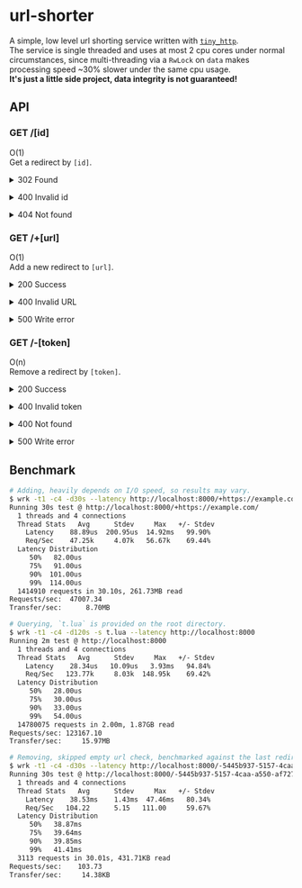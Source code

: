 # url-shorter

A simple, low level url shorting service written with [`tiny_http`](https://github.com/tiny-http/tiny-http).\
The service is single threaded and uses at most 2 cpu cores under normal circumstances,
since multi-threading via a `RwLock` on `data` makes processing speed ~30% slower under the same cpu usage.\
**It's just a little side project, data integrity is not guaranteed!**

## API

### GET /\[id\]

O(1)\
Get a redirect by `[id]`.

<details>
<summary>302 Found</summary><br>

If the id is valid and the redirect exists,\
the server will respond as follows:

```http
HTTP/1.1 302 Found
Location: https://example.com/
Content-Length: 0

```

<br></details>

<details>
<summary>400 Invalid id</summary><br>

When passing an id with `[^0-9a-zA-Z]` in it, or the id decoded is larger than <code>2<sup>64</sup> − 1</code>,\
the server will respond as follows:

```http
HTTP/1.1 400 Bad Request
Content-Type: text/plain; charset=utf-8
Content-Length: 10

invalid-id
```

<br></details>

<details>
<summary>404 Not found</summary><br>

When passing an id that doesn't yet have a corresponding redirect or it has been deleted,\
the server will respond as follows:

```http
HTTP/1.1 404 Not Found
Content-Type: text/plain; charset=utf-8
Content-Length: 9

not-found
```

<br></details>

### GET /+\[url\]

O(1)\
Add a new redirect to `[url]`.

<details>
<summary>200 Success</summary><br>

If the provided url is valid,\
the server will respond as follows:

```http
HTTP/1.1 200 OK
Content-Type: application/json
Content-Length: 60

{"id":"yc5c","token":"ee7d345c-d526-4b4e-96fb-ec770197335d"}
```

Where `id` is the id used to access the redirect, and `token` is the token used to remove the redirect.

Note: Every successful request will cause a file write.

<br></details>

<details>
<summary>400 Invalid URL</summary><br>

If the URL can't be parsed by `Url::parse`,\
the server will respond as follows:

```http
HTTP/1.1 400 Bad Request
Content-Type: text/plain; charset=utf-8
Content-Length: 22

invalid-url:empty-host
```

Where the reason behind the colon is one of the following:

- `empty-host`
- `idna-error`
- `invalid-port`
- `invalid-ipv4`
- `invalid-ipv6`
- `invalid-domain`
- `relative-url-without-base`
- `relative-url-with-cannot-be-a-base-base`
- `set-host-on-cannot-be-a-base-url`
- `overflow`
- `unknown`

<br></details>

<details>
<summary>500 Write error</summary><br>

If the server fails to write the redirect to `data.txt`,\
the server will respond as follows:

```http
HTTP/1.1 500 Internal Server Error
Content-Type: text/plain; charset=utf-8
Content-Length: 11

write-error
```

<br></details>

### GET /-\[token\]

O(n)\
Remove a redirect by `[token]`.

<details>
<summary>200 Success</summary><br>

If the token is a valid UUID and the redirect exists,\
the server will respond as follows:

```http
HTTP/1.1 200 OK
Content-Type: text/plain; charset=utf-8
Content-Length: 20

https://example.com/
```

Where the response body is the url of the redirect.

Note: Every successful request will cause a file write to `prm.txt`, and a entire file rewrite to `data.txt` upon restart.

<br></details>

<details>
<summary>400 Invalid token</summary><br>

If the token is not a valid UUID,\
the server will respond as follows:

```http
HTTP/1.1 400 Bad Request
Content-Type: text/plain; charset=utf-8
Content-Length: 13

invalid-token
```

<br></details>

<details>
<summary>400 Not found</summary><br>

If the token doesn't have a corresponding redirect exists,\
the server will respond as follows:

```http
HTTP/1.1 400 Bad Request
Content-Type: text/plain; charset=utf-8
Content-Length: 9

not-found
```

<br></details>

<details>
<summary>500 Write error</summary><br>

If the server fails to write the token to `prm.txt`,\
the server will respond as follows:

```http
HTTP/1.1 500 Internal Server Error
Content-Type: text/plain; charset=utf-8
Content-Length: 11

write-error
```

<br></details>

## Benchmark

```bash
# Adding, heavily depends on I/O speed, so results may vary.
$ wrk -t1 -c4 -d30s --latency http://localhost:8000/+https://example.com/
Running 30s test @ http://localhost:8000/+https://example.com/
  1 threads and 4 connections
  Thread Stats   Avg      Stdev     Max   +/- Stdev
    Latency    88.89us  200.95us  14.92ms   99.90%
    Req/Sec    47.25k     4.07k   56.67k    69.44%
  Latency Distribution
     50%   82.00us
     75%   91.00us
     90%  101.00us
     99%  114.00us
  1414910 requests in 30.10s, 261.73MB read
Requests/sec:  47007.34
Transfer/sec:      8.70MB

# Querying, `t.lua` is provided on the root directory.
$ wrk -t1 -c4 -d120s -s t.lua --latency http://localhost:8000
Running 2m test @ http://localhost:8000
  1 threads and 4 connections
  Thread Stats   Avg      Stdev     Max   +/- Stdev
    Latency    28.34us   10.09us   3.93ms   94.84%
    Req/Sec   123.77k     8.03k  148.95k    69.42%
  Latency Distribution
     50%   28.00us
     75%   30.00us
     90%   33.00us
     99%   54.00us
  14780075 requests in 2.00m, 1.87GB read
Requests/sec: 123167.10
Transfer/sec:     15.97MB

# Removing, skipped empty url check, benchmarked against the last redirect (forced O(n), len 1414913).
$ wrk -t1 -c4 -d30s --latency http://localhost:8000/-5445b937-5157-4caa-a550-af7271bb81b2
Running 30s test @ http://localhost:8000/-5445b937-5157-4caa-a550-af7271bb81b2
  1 threads and 4 connections
  Thread Stats   Avg      Stdev     Max   +/- Stdev
    Latency    38.53ms    1.43ms  47.46ms   80.34%
    Req/Sec   104.22      5.15   111.00     59.67%
  Latency Distribution
     50%   38.87ms
     75%   39.64ms
     90%   39.85ms
     99%   41.41ms
  3113 requests in 30.01s, 431.71KB read
Requests/sec:    103.73
Transfer/sec:     14.38KB
```
